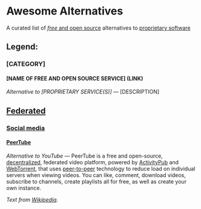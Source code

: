 # Awesome Alternatives

A curated list of [*free* and open source](https://en.wikipedia.org/wiki/Free_and_open-source_software) alternatives to [proprietary software](https://en.wikipedia.org/wiki/Proprietary_software)

## Legend:

### [CATEGORY]

#### [NAME OF FREE AND OPEN SOURCE SERVICE] (LINK)

*Alternative to [PROPRIETARY SERVICE(S)]* — [DESCRIPTION]

## [Federated](https://en.wikipedia.org/wiki/Federation_(information_technology))

### [Social media](https://en.wikipedia.org/wiki/Social_media)

#### [PeerTube](https://joinpeertube.org/instances)

*Alternative to YouTube* — PeerTube is a free and open-source, [decentralized](https://en.wikipedia.org/wiki/Decentralization), federated video platform, powered by [ActivityPub](https://en.wikipedia.org/wiki/ActivityPub) and [WebTorrent](https://en.wikipedia.org/wiki/WebTorrent), that uses [peer-to-peer](https://en.wikipedia.org/wiki/Peer-to-peer) technology to reduce load on individual servers when viewing videos. You can like, comment, download videos, subscribe to channels, create playlists all for free, as well as create your own instance.

*Text from [Wikipedia](https://en.wikipedia.org/wiki/PeerTube).*
